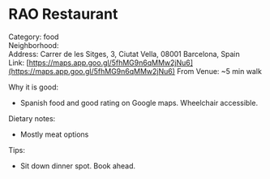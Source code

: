 # RAO Restaurant
Category: food  
Neighborhood:   
Address: Carrer de les Sitges, 3, Ciutat Vella, 08001 Barcelona, Spain  
Link: [https://maps.app.goo.gl/5fhMG9n6qMMw2jNu6](https://maps.app.goo.gl/5fhMG9n6qMMw2jNu6)
From Venue: ~5 min walk  

Why it is good:
- Spanish food and good rating on Google maps. Wheelchair accessible.

Dietary notes:
- Mostly meat options

Tips:
- Sit down dinner spot. Book ahead.
